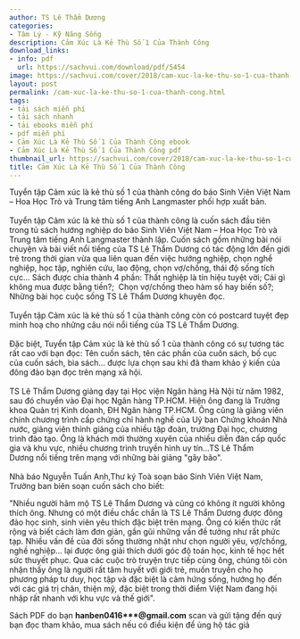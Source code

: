 ```yaml
---
author: TS Lê Thẩm Dương
categories:
- Tâm Lý - Kỹ Năng Sống
description: Cảm Xúc Là Kẻ Thù Số 1 Của Thành Công
download_links:
- info: pdf
  url: https://sachvui.com/download/pdf/5454
image: https://sachvui.com/cover/2018/cam-xuc-la-ke-thu-so-1-cua-thanh-cong.jpg
layout: post
permalink: /cam-xuc-la-ke-thu-so-1-cua-thanh-cong.html
tags:
- tải sách miễn phí
- tải sách nhanh
- tải ebooks miễn phí
- pdf miễn phí
- Cảm Xúc Là Kẻ Thù Số 1 Của Thành Công ebook
- Cảm Xúc Là Kẻ Thù Số 1 Của Thành Công pdf
thumbnail_url: https://sachvui.com/cover/2018/cam-xuc-la-ke-thu-so-1-cua-thanh-cong.jpg
title: Cảm Xúc Là Kẻ Thù Số 1 Của Thành Công
---
```


 <div class="item-desc text-justify"> <p>Tuyển tập Cảm xúc là kẻ thù số 1 của thành công do báo Sinh Viên Việt Nam – Hoa Học Trò và Trung tâm tiếng Anh Langmaster phối hợp xuất bản.<br><br>Tuyển tập Cảm xúc là kẻ thù số 1 của thành công là cuốn sách đầu tiên trong tủ sách hướng nghiệp do báo Sinh Viên Việt Nam – Hoa Học Trò và Trung tâm tiếng Anh Langmaster thành lập. Cuốn sách gồm những bài nói chuyện và bài viết nổi tiếng của TS Lê Thẩm Dương có tác động lớn đến giới trẻ trong thời gian vừa qua liên quan đến việc hướng nghiệp, chọn nghề nghiệp, học tập, nghiên cứu, lao động, chọn vợ/chồng, thái độ sống tích cực... Sách được chia thành 4 phần: Thất nghiệp là tín hiệu tuyệt vời; Cái gì không mua được bằng tiền?;  Chọn vợ/chồng theo hàm số hay biến số?; Những bài học cuộc sống TS Lê Thẩm Dương khuyên đọc.<br><br>Tuyển tập Cảm xúc là kẻ thù số 1 của thành công còn có postcard tuyệt đẹp minh hoạ cho những câu nói nổi tiếng của TS Lê Thẩm Dương.<br><br>Đặc biệt, Tuyển tập Cảm xúc là kẻ thù số 1 của thành công có sự tương tác rất cao với bạn đọc: Tên cuốn sách, tên các phần của cuốn sách, bố cục của cuốn sách, bìa sách… được lựa chọn sau khi đã tham khảo ý kiến của đông đảo bạn đọc trên mạng xã hội.<br><br>TS Lê Thẩm Dương giảng dạy tại Học viện Ngân hàng Hà Nội từ năm 1982, sau đó chuyển vào Đại học Ngân hàng TP.HCM. Hiện ông đang là Trưởng khoa Quản trị Kinh doanh, ĐH Ngân hàng TP.HCM. Ông cũng là giảng viên chính chương trình cấp chứng chỉ hành nghề của Uỷ ban Chứng khoán Nhà nước, giảng viên thỉnh giảng của nhiều tập đoàn, trường Đại học, chương trình đào tạo. Ông là khách mời thường xuyên của nhiều diễn đàn cấp quốc gia và khu vực, nhiều chương trình truyền hình uy tín…TS Lê Thẩm Dương nổi tiếng trên mạng với những bài giảng "gây bão". <br><br>Nhà báo Nguyễn Tuấn Anh,Thư ký Toà soạn báo Sinh Viên Việt Nam, Trưởng ban biên soạn cuốn sách cho biết:</p><p>"Nhiều người hâm mộ TS Lê Thẩm Dương và cũng có không ít người không thích ông. Nhưng có một điều chắc chắn là TS Lê Thẩm Dương được đông đảo học sinh, sinh viên yêu thích đặc biệt trên mạng. Ông có kiến thức rất rộng và biết cách làm đơn giản, gần gũi những vấn đề tưởng như rất phức tạp. Nhiều vấn đề của đời sống thường nhật như chọn người yêu, vợ/chồng, nghề nghiệp... lại được ông giải thích dưới góc độ toán học, kinh tế học hết sức thuyết phục. Qua các cuộc trò truyện trực tiếp cùng ông, chúng tôi còn nhận thấy ông là người rất tâm huyết với giới trẻ, muốn truyền cho họ phương pháp tư duy, học tập và đặc biệt là cảm hứng sống, hướng họ đến với các giá trị chân, thiện mỹ, đặc biệt trong thời điểm Việt Nam đang hội nhập rất nhanh với khu vực và thế giới".</p><p>Sách PDF do bạn <strong>hanben0416***@gmail.com</strong> scan và gửi tặng đến quý bạn đọc tham khảo, mua sách nếu có điều kiện để ủng hộ tác giả </p> </div>